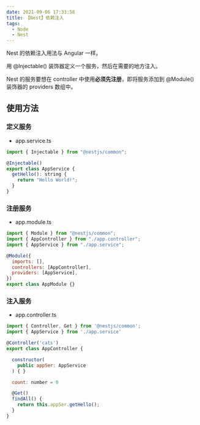 ```yaml
---
date: 2021-09-06 17:33:58
title: 【Nest】依赖注入
tags:
  - Node
  - Nest
---
```


Nest 的依赖注入用法与 Angular 一样。

用 @Injectable() 装饰器定义一个服务，然后在需要的地方注入。

Nest 的服务要想在 controller 中使用**必须先注册**，即将服务添加到 @Module() 装饰器的 providers 数组中。

## 使用方法

### 定义服务

- app.service.ts

```js
import { Injectable } from "@nestjs/common";

@Injectable()
export class AppService {
  getHello(): string {
    return "Hello World!";
  }
}
```

### 注册服务

- app.module.ts

```js
import { Module } from "@nestjs/common";
import { AppController } from "./app.controller";
import { AppService } from "./app.service";

@Module({
  imports: [],
  controllers: [AppController],
  providers: [AppService],
})
export class AppModule {}
```

### 注入服务

- app.controller.ts

```js
import { Controller, Get } from '@nestjs/common';
import { AppService } from './app.service'

@Controller('cats')
export class AppController {

  constructor(
    public appSer: AppService
  ) { }

  count: number = 0

  @Get()
  findAll() {
    return this.appSer.getHello();
  }
}
```
